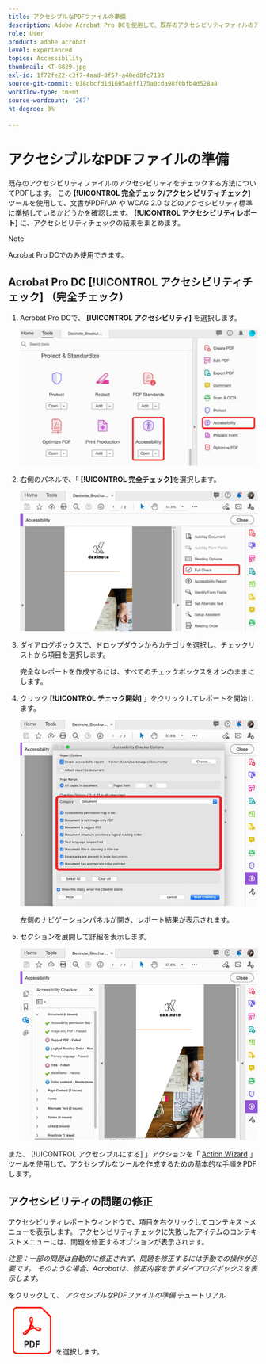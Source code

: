 ```yaml
---
title: アクセシブルなPDFファイルの準備
description: Adobe Acrobat Pro DCを使用して、既存のアクセシビリティファイルのアクセシビリティをPDFします
role: User
product: adobe acrobat
level: Experienced
topics: Accessibility
thumbnail: KT-6829.jpg
exl-id: 1f72fe22-c3f7-4aad-8f57-a48ed8fc7193
source-git-commit: 018cbcfd1d1605a8ff175a0cda98f0bfb4d528a8
workflow-type: tm+mt
source-wordcount: '267'
ht-degree: 0%

---
```


# アクセシブルなPDFファイルの準備

既存のアクセシビリティファイルのアクセシビリティをチェックする方法についてPDFします。 この **[!UICONTROL 完全チェック/アクセシビリティチェック]** ツールを使用して、文書がPDF/UA や WCAG 2.0 などのアクセシビリティ標準に準拠しているかどうかを確認します。 **[!UICONTROL アクセシビリティレポート]** に、アクセシビリティチェックの結果をまとめます。

>[!NOTE]
>
>Acrobat Pro DCでのみ使用できます。

## Acrobat Pro DC [!UICONTROL アクセシビリティチェック] （完全チェック）

1. Acrobat Pro DCで、 **[!UICONTROL アクセシビリティ]** を選択します。

   ![アクセシビリティステップ 1](../assets/Accessibility_1.png)

1. 右側のパネルで、「 **[!UICONTROL 完全チェック]**&#x200B;を選択します。

   ![アクセシビリティステップ 2](../assets/Accessibility_2.png)

1. ダイアログボックスで、ドロップダウンからカテゴリを選択し、チェックリストから項目を選択します。

   完全なレポートを作成するには、すべてのチェックボックスをオンのままにします。

1. クリック **[!UICONTROL チェック開始]** 」をクリックしてレポートを開始します。

   ![アクセシビリティステップ 3](../assets/Accessibility_3.png)

   左側のナビゲーションパネルが開き、レポート結果が表示されます。

1. セクションを展開して詳細を表示します。

   ![アクセシビリティステップ 4](../assets/Accessibility_4.png)

また、 [!UICONTROL アクセシブルにする] 」アクションを「 [Action Wizard](https://experienceleague.adobe.com/docs/document-cloud-learn/acrobat-learning/advanced-tasks/action.html) 」ツールを使用して、アクセシブルなツールを作成するための基本的な手順をPDFします。

## アクセシビリティの問題の修正

アクセシビリティレポートウィンドウで、項目を右クリックしてコンテキストメニューを表示します。 アクセシビリティチェックに失敗したアイテムのコンテキストメニューには、問題を修正するオプションが表示されます。

*注意：一部の問題は自動的に修正されず、問題を修正するには手動での操作が必要です。 そのような場合、Acrobatは、修正内容を示すダイアログボックスを表示します。*

をクリックして、 *アクセシブルなPDFファイルの準備* チュートリアル

[![アクセシビリティチュートリアルのダウンロード](../assets/acrobat_PDF_96.png)](../assets/AcrobatDCAccessible.pdf)を選択します。
